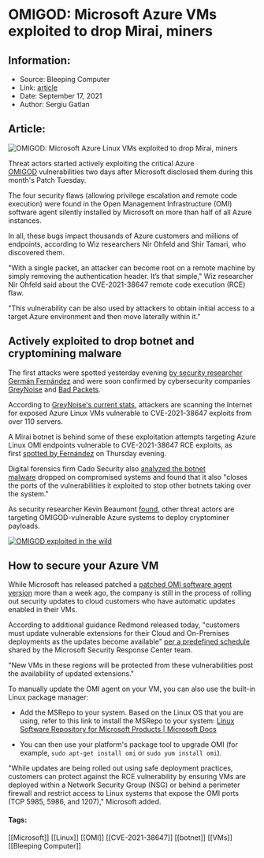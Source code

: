 # OMIGOD: Microsoft Azure VMs exploited to drop Mirai, miners 
### 

## Information:
+ Source: Bleeping Computer
+ Link: [article](https://www.bleepingcomputer.com/news/security/omigod-microsoft-azure-vms-exploited-to-drop-mirai-miners/)
+ Date: September 17, 2021
+ Author: Sergiu Gatlan


## Article:
![OMIGOD: Microsoft Azure Linux VMs exploited to drop Mirai, miners](https://www.bleepstatic.com/content/hl-images/2021/09/15/OMIGOD_headpic.jpg)


Threat actors started actively exploiting the critical Azure [OMIGOD](https://www.bleepingcomputer.com/tag/omigod/) vulnerabilities two days after Microsoft disclosed them during this month's Patch Tuesday.


The four security flaws (allowing privilege escalation and remote code execution) were found in the Open Management Infrastructure (OMI) software agent silently installed by Microsoft on more than half of all Azure instances.


In all, these bugs impact thousands of Azure customers and millions of endpoints, according to Wiz researchers Nir Ohfeld and Shir Tamari, who discovered them.


"With a single packet, an attacker can become root on a remote machine by simply removing the authentication header. It’s that simple," Wiz researcher Nir Ohfeld said about the CVE-2021-38647 remote code execution (RCE) flaw.


"This vulnerability can be also used by attackers to obtain initial access to a target Azure environment and then move laterally within it."


Actively exploited to drop botnet and cryptomining malware
----------------------------------------------------------


The first attacks were spotted yesterday evening [by security researcher Germán Fernández](https://twitter.com/1ZRR4H/status/1438580885142507528) and were soon confirmed by cybersecurity companies [GreyNoise](https://twitter.com/andrew___morris/status/1438598477718622214?s=12) and [Bad Packets](https://twitter.com/bad_packets/status/1438753415106994179).


According to [GreyNoise's current stats](https://www.greynoise.io/viz/query/?gnql=cve%3ACVE-2021-38647), attackers are scanning the Internet for exposed Azure Linux VMs vulnerable to CVE-2021-38647 exploits from over 110 servers.


A Mirai botnet is behind some of these exploitation attempts targeting Azure Linux OMI endpoints vulnerable to CVE-2021-38647 RCE exploits, as first [spotted by Fernández](https://twitter.com/1ZRR4H/status/1438580885142507528) on Thursday evening.


Digital forensics firm Cado Security also [analyzed the botnet malware](https://www.cadosecurity.com/azure-omi-vulnerability-omigod-cve-2021-38647-now-under-exploitation/) dropped on compromised systems and found that it also "closes the ports of the vulnerabilities it exploited to stop other botnets taking over the system."


As security researcher Kevin Beaumont [found](https://twitter.com/GossiTheDog/status/1438604418212114440), other threat actors are targeting OMIGOD-vulnerable Azure systems to deploy cryptominer payloads.



[![OMIGOD exploited in the wild](https://www.bleepstatic.com/images/news/u/1109292/2021/Ami%20Luttwak%20tweet.png)](https://twitter.com/amiluttwak/status/1438640680763633665)



How to secure your Azure VM
---------------------------


While Microsoft has released patched a [patched OMI software agent version](https://github.com/microsoft/omi/releases) more than a week ago, the company is still in the process of rolling out security updates to cloud customers who have automatic updates enabled in their VMs.


According to additional guidance Redmond released today, "customers must update vulnerable extensions for their Cloud and On-Premises deployments as the updates become available" [per a predefined schedule](https://www.bleepingcomputer.com/news/microsoft/microsoft-asks-azure-linux-admins-to-manually-patch-omigod-bugs/) shared by the Microsoft Security Response Center team.


"New VMs in these regions will be protected from these vulnerabilities post the availability of updated extensions."


To manually update the OMI agent on your VM, you can also use the built-in Linux package manager:


* Add the MSRepo to your system. Based on the Linux OS that you are using, refer to this link to install the MSRepo to your system: [Linux Software Repository for Microsoft Products | Microsoft Docs](https://docs.microsoft.com/en-us/windows-server/administration/Linux-Package-Repository-for-Microsoft-Software)


* You can then use your platform's package tool to upgrade OMI (for example, `sudo apt-get install omi` or `sudo yum install omi`).




"While updates are being rolled out using safe deployment practices, customers can protect against the RCE vulnerability by ensuring VMs are deployed within a Network Security Group (NSG) or behind a perimeter firewall and restrict access to Linux systems that expose the OMI ports (TCP 5985, 5986, and 1207)," Microsoft added.




#### Tags:
[[Microsoft]] [[Linux]] [[OMI]] [[CVE-2021-38647]] [[botnet]] [[VMs]] [[Bleeping Computer]]

